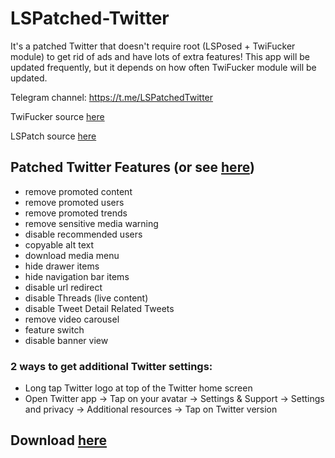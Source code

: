 # LSPatched-Twitter
It's a patched Twitter that doesn't require root (LSPosed + TwiFucker module) to get rid of ads and have lots of extra features! This app will be updated frequently, but it depends on how often TwiFucker module will be updated.

Telegram channel: https://t.me/LSPatchedTwitter

TwiFucker source [here](https://github.com/Dr-TSNG/TwiFucker) 

LSPatch source [here](https://github.com/LSPosed/LSPatch)

## Patched Twitter Features (or see [here](https://github.com/uvzen/LSPatched-Twitter/blob/main/FEATURES.md))
- remove promoted content
- remove promoted users
- remove promoted trends
- remove sensitive media warning
- disable recommended users
- copyable alt text
- download media menu
- hide drawer items
- hide navigation bar items
- disable url redirect
- disable Threads (live content)
- disable Tweet Detail Related Tweets
- remove video carousel
- feature switch
- disable banner view

### 2 ways to get additional Twitter settings:
- Long tap Twitter logo at top of the Twitter home screen 
- Open Twitter app -> Tap on your avatar -> Settings & Support -> Settings and privacy -> Additional resources -> Tap on Twitter version
## Download [here](https://github.com/uvzen/LSPatched-Twitter/releases)
